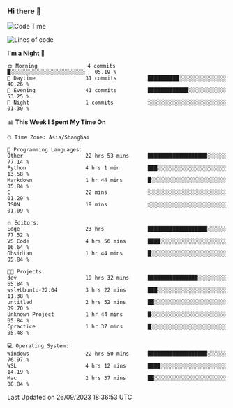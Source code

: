 ### Hi there 👋

<!--
**GwenKaplan/GwenKaplan** is a ✨ _special_ ✨ repository because its `README.md` (this file) appears on your GitHub profile.

Here are some ideas to get you started:

- 🔭 I’m currently working on ...
- 🌱 I’m currently learning ...
- 👯 I’m looking to collaborate on ...
- 🤔 I’m looking for help with ...
- 💬 Ask me about ...
- 📫 How to reach me: ...
- 😄 Pronouns: ...
- ⚡ Fun fact: ...
-->

<!--START_SECTION:waka-->
![Code Time](http://img.shields.io/badge/Code%20Time-612%20hrs-blue)

![Lines of code](https://img.shields.io/badge/From%20Hello%20World%20I%27ve%20Written-113.1%20thousand%20lines%20of%20code-blue)

**I'm a Night 🦉** 

```text
🌞 Morning                4 commits           █░░░░░░░░░░░░░░░░░░░░░░░░   05.19 % 
🌆 Daytime                31 commits          ██████████░░░░░░░░░░░░░░░   40.26 % 
🌃 Evening                41 commits          █████████████░░░░░░░░░░░░   53.25 % 
🌙 Night                  1 commits           ░░░░░░░░░░░░░░░░░░░░░░░░░   01.30 % 
```


📊 **This Week I Spent My Time On** 

```text
🕑︎ Time Zone: Asia/Shanghai

💬 Programming Languages: 
Other                    22 hrs 53 mins      ███████████████████░░░░░░   77.14 % 
Python                   4 hrs 1 min         ███░░░░░░░░░░░░░░░░░░░░░░   13.58 % 
Markdown                 1 hr 44 mins        █░░░░░░░░░░░░░░░░░░░░░░░░   05.84 % 
C                        22 mins             ░░░░░░░░░░░░░░░░░░░░░░░░░   01.29 % 
JSON                     19 mins             ░░░░░░░░░░░░░░░░░░░░░░░░░   01.09 % 

🔥 Editors: 
Edge                     23 hrs              ███████████████████░░░░░░   77.52 % 
VS Code                  4 hrs 56 mins       ████░░░░░░░░░░░░░░░░░░░░░   16.64 % 
Obsidian                 1 hr 44 mins        █░░░░░░░░░░░░░░░░░░░░░░░░   05.84 % 

🐱‍💻 Projects: 
dev                      19 hrs 32 mins      ████████████████░░░░░░░░░   65.84 % 
wsl+Ubuntu-22.04         3 hrs 22 mins       ███░░░░░░░░░░░░░░░░░░░░░░   11.38 % 
untitled                 2 hrs 52 mins       ██░░░░░░░░░░░░░░░░░░░░░░░   09.70 % 
Unknown Project          1 hr 44 mins        █░░░░░░░░░░░░░░░░░░░░░░░░   05.84 % 
Cpractice                1 hr 37 mins        █░░░░░░░░░░░░░░░░░░░░░░░░   05.48 % 

💻 Operating System: 
Windows                  22 hrs 50 mins      ███████████████████░░░░░░   76.97 % 
WSL                      4 hrs 12 mins       ████░░░░░░░░░░░░░░░░░░░░░   14.19 % 
Mac                      2 hrs 37 mins       ██░░░░░░░░░░░░░░░░░░░░░░░   08.84 % 
```


 Last Updated on 26/09/2023 18:36:53 UTC
<!--END_SECTION:waka-->
